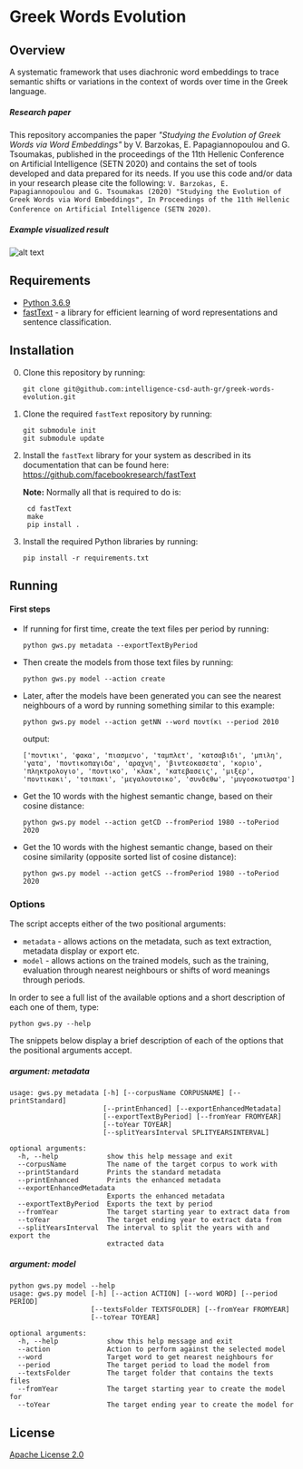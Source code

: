 # Greek Words Evolution

## Overview
A systematic framework that uses diachronic word embeddings to trace semantic shifts or variations in the context of words over time in the Greek language.

##### Research paper
This repository accompanies the paper _"Studying the Evolution of Greek Words via Word Embeddings"_ by V. Barzokas, E. Papagiannopoulou and G. Tsoumakas, published in the proceedings of the 11th Hellenic Conference on Artificial Intelligence (SETN 2020) and contains the set of tools developed and data prepared for its needs. If you use this code and/or data in your research please cite the following: 
```V. Barzokas, E. Papagiannopoulou and G. Tsoumakas (2020) "Studying the Evolution of Greek Words via Word Embeddings", In Proceedings of the 11th Hellenic Conference on Artificial Intelligence (SETN 2020)```.

##### Example visualized result 
![alt text](https://github.com/intelligence-csd-auth-gr/greek-words-evolution/raw/master/assets/results-word-krisi-translated.png "Semantic shift of the word 'crisis'.")

## Requirements
* [Python 3.6.9](https://www.python.org/downloads/release/python-369/)
* [fastText](https://fasttext.cc/) - a library for efficient learning of word representations and sentence classification.

## Installation
0. Clone this repository by running:

    ```
    git clone git@github.com:intelligence-csd-auth-gr/greek-words-evolution.git
    ```
   
0. Clone the required `fastText` repository by running:

    ```
    git submodule init
    git submodule update
    ```
   
0. Install the `fastText` library for your system as described in its documentation that can be found here: https://github.com/facebookresearch/fastText

    **Note:** Normally all that is required to do is:
    
        cd fastText
        make
        pip install .
            
0. Install the required Python libraries by running:

    ```
    pip install -r requirements.txt
    ```

## Running
#### First steps
* If running for first time, create the text files per period by running:  
    ```shell script
    python gws.py metadata --exportTextByPeriod
    ```

* Then create the models from those text files by running:
    ```shell script
    python gws.py model --action create
    ```

* Later, after the models have been generated you can see the nearest neighbours of a word by running something similar to this example:

    ```shell script
    python gws.py model --action getNN --word ποντίκι --period 2010
    ```
        
    output:
    ```shell script
    ['ποντικι', 'φακα', 'πιασμενο', 'ταμπλετ', 'κατσαβιδι', 'μπιλη', 'γατα', 'ποντικοπαγιδα', 'αραχνη', 'βιντεοκασετα', 'κοριο', 'πληκτρολογιο', 'ποντικο', 'κλακ', 'κατεβασεις', 'μιξερ', 'ποντικακι', 'τσιπακι', 'μεγαλουτσικο', 'συνδεθω', 'μυγοσκοτωστρα']
    ```

* Get the 10 words with the highest semantic change, based on their cosine distance:
        
    ```shell script
    python gws.py model --action getCD --fromPeriod 1980 --toPeriod 2020
    ```
                
* Get the 10 words with the highest semantic change, based on their cosine similarity (opposite sorted list of cosine distance):
        
    ```shell script
    python gws.py model --action getCS --fromPeriod 1980 --toPeriod 2020
    ```

### Options 
The script accepts either of the two positional arguments:
* `metadata` - allows actions on the metadata, such as text extraction, metadata display or export etc.
* `model` - allows actions on the trained models, such as the training, evaluation through nearest neighbours or shifts of word meanings through periods.  

In order to see a full list of the available options and a short description of each one of them, type:

    python gws.py --help

The snippets below display a brief description of each of the options that the positional arguments accept.

##### argument: metadata
```shell script
usage: gws.py metadata [-h] [--corpusName CORPUSNAME] [--printStandard]
                       [--printEnhanced] [--exportEnhancedMetadata]
                       [--exportTextByPeriod] [--fromYear FROMYEAR]
                       [--toYear TOYEAR]
                       [--splitYearsInterval SPLITYEARSINTERVAL]

optional arguments:
  -h, --help            show this help message and exit
  --corpusName          The name of the target corpus to work with
  --printStandard       Prints the standard metadata
  --printEnhanced       Prints the enhanced metadata
  --exportEnhancedMetadata
                        Exports the enhanced metadata
  --exportTextByPeriod  Exports the text by period
  --fromYear            The target starting year to extract data from
  --toYear              The target ending year to extract data from
  --splitYearsInterval  The interval to split the years with and export the
                        extracted data

```

##### argument: model
```shell script
python gws.py model --help   
usage: gws.py model [-h] [--action ACTION] [--word WORD] [--period PERIOD]
                    [--textsFolder TEXTSFOLDER] [--fromYear FROMYEAR]
                    [--toYear TOYEAR]

optional arguments:
  -h, --help            show this help message and exit
  --action              Action to perform against the selected model
  --word                Target word to get nearest neighbours for
  --period              The target period to load the model from
  --textsFolder         The target folder that contains the texts files
  --fromYear            The target starting year to create the model for
  --toYear              The target ending year to create the model for
```

## License

[Apache License 2.0](LICENSE)
